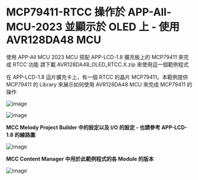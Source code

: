# MCP79411-RTCC 操作於 APP-All-MCU-2023 並顯示於 OLED 上 - 使用 AVR128DA48 MCU
使用 APP-All MCU 2023 MCU 搭配 APP-LCD-1.8 擴充板上的 MCP79411 來完成 RTCC 功能
請下載 AVR128DA48_OLED_RTCC.X.zip 來使用這一個範例程式

在 APP-LCD-1.8 這片擴充卡上，有一個 RTCC 的晶片 MCP79411。本範例提供 MCP79411 的 Library 來展示如何使用 AVR128DA48 MCU 來完成 MCP79411 的操作

![image](https://github.com/CalvinHoMicrochip/MCP79411-RTCC-with-APP-All-MCU-2023/assets/20454551/735472e3-2586-43af-b98e-1a0788fc22cd) 


![image](https://github.com/CalvinHoMicrochip/MCP79411-RTCC-with-APP-All-MCU-2023/assets/20454551/58df3191-0f66-47de-a579-ff30c9d22ced)


**MCC Melody Project Builder 中的設定以及 I/O 的設定 - 也請參考 APP-LCD-1.8 的線路圖**


![image](https://github.com/CalvinHoMicrochip/MCP79411-RTCC-with-APP-All-MCU-2023/assets/20454551/357247db-513e-4de1-9e95-3b4c80ab8830)

**MCC Content Manager 中用於此範例程式的各 Module 的版本**

![image](https://github.com/CalvinHoMicrochip/MCP79411-RTCC-with-APP-All-MCU-2023/assets/20454551/dcecfb63-9923-427a-97a3-984912d2dcee)






